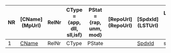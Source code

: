 |NR|\[CName\](MpUrl)|RelNr|CType = {app, dll, sll,isf}|PStat = {rap, unm, mod}|\[RepoUrl\](RepoUrl)|\[SpdxId\](LSTUrl)|LSTType = {stal, embl, olst}|NFile = {irr, no, \[yes](NFUrl)}|
|---|---|---|---|---|---|---|---|---|
|1|[CName]()|RelNr|CType|PState|[]()|[SpdxId]()|stal|irr|

